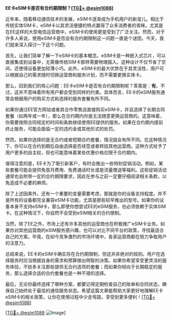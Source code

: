 **EE卡eSIM卡是否有合约期限制？[[TG💪+ @esim1088](https://t.me/s/esim1088)]**

近年来，随着移动通信技术的发展，eSIM卡逐渐成为手机用户的新宠儿。相比于传统实体SIM卡，eSIM卡以其灵活便捷的特点赢得了众多消费者的青睐。尤其是在EE这样的大型电信运营商中，eSIM卡的使用更是受到了广泛关注。然而，对于许多人来说，使用eSIM卡是否会有合约期限制这一问题一直是个谜团。今天，我们就来深入探讨一下这个问题。

首先，让我们简单了解一下eSIM卡的基本概念。eSIM卡是一种嵌入式芯片，可以直接集成到设备中，无需像传统SIM卡那样需要物理插入。这种设计不仅节省了空间，还使得设备更加轻薄小巧。此外，eSIM卡的最大优势在于其灵活性，用户可以根据自己的需求随时切换运营商和服务计划，而不需要更换实体卡。

那么，回到我们的核心问题：EE卡eSIM卡是否有合约期限制呢？答案是：**有**。不过，这并不意味着所有用户都会受到同样的约束。具体而言，EE卡的eSIM服务通常会根据用户的购买方式和选择的服务套餐有所不同。

如果你通过EE官方网站或者其合作零售店直接购买eSIM卡，并且选择了长期合同套餐（如两年或一年），那么在合约期内你是无法随意更换运营商的。这意味着，你需要按照合同规定的时间和条款继续使用EE提供的服务。如果在合约期内提前终止服务，可能会面临一定的违约金或其他形式的处罚。

然而，如果你选择的是无合约或者短期合约套餐，情况就会有所不同。在这种情况下，你可以在合约到期后自由选择是否续签或者转投其他运营商。这种方式给予了用户更多的自主权，但也可能意味着某些优惠价格仅限于合约期内。

值得注意的是，EE卡为了吸引新客户，有时会推出一些特别促销活动。例如，某些套餐可能会提供免首月费用、免费通话时长或是流量赠送等福利。这些促销活动通常也会附带一定的合约期限要求，因此在参与之前一定要仔细阅读相关条款，以免造成不必要的麻烦。

除了上述因素外，还有一个重要的变量需要考虑，那就是你的设备支持程度。并不是所有的设备都完全兼容eSIM卡功能，尤其是那些较早推出的型号。如果你的设备本身不支持eSIM卡，那么即使你想尝试EE的eSIM服务，也必须依赖于实体SIM卡。在这种情况下，你自然不会受到eSIM相关的合约限制。

当然，除了EE之外，市场上还有许多其他的运营商也在积极推广eSIM卡业务。如果你对其他运营商的eSIM服务感兴趣，也可以对比不同平台的政策，寻找最适合自己的方案。毕竟，在如今竞争激烈的市场环境中，各家运营商都在努力争取用户的注意力。

总结来说，EE卡的eSIM卡确实存在合约期限制，但这并非绝对的规则。用户在选择服务时应当根据自身的需求和预算做出明智的决策。如果你希望享受更灵活的服务体验，不妨多关注那些提供无合约选项的套餐；而如果你倾向于长期稳定的服务，那么选择合适的合约套餐也是一种不错的选择。

最后，无论你最终选择了哪种方案，都要记得定期检查自己的账单和合同状态，确保自己始终处于最佳的通信服务状态。希望这篇文章能帮助大家更好地理解EE卡eSIM卡的相关政策，让你在使用过程中少走弯路，享受到更多便利！[[TG💪+ @esim1088](https://t.me/s/esim1088)]

[[TG💪+ @esim1088](https://t.me/s/esim1088) ![Image](https://i.postimg.cc/4NQfJmqS/Snipaste-2025-05-13-00-14-12.png)]